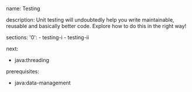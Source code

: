 name: Testing

description: Unit testing will undoubtedly help you write maintainable, reusable and basically better code. Explore how to do this in the right way!

sections:
'0': - testing-i - testing-ii

next:

- java:threading

prerequisites:

- java:data-management
